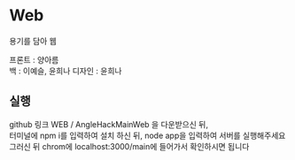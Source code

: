 # Web
용기를 담아 웹

프론트 : 양아름    
백 : 이예슬, 윤희나
디자인 : 윤희나

## 실행 
github 링크 WEB / AngleHackMainWeb 을 다운받으신 뒤,    
터미널에 npm i를 입력하여 설치 하신 뒤, node app을 입력하여 서버를 실행해주세요    
그러신 뒤 chrom에 localhost:3000/main에 들어가서 확인하시면 됩니다
